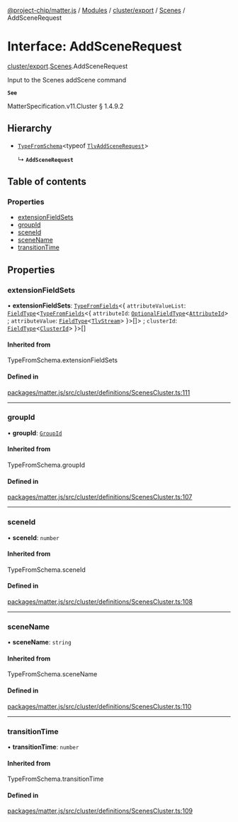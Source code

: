 [@project-chip/matter.js](../README.md) / [Modules](../modules.md) / [cluster/export](../modules/cluster_export.md) / [Scenes](../modules/cluster_export.Scenes.md) / AddSceneRequest

# Interface: AddSceneRequest

[cluster/export](../modules/cluster_export.md).[Scenes](../modules/cluster_export.Scenes.md).AddSceneRequest

Input to the Scenes addScene command

**`See`**

MatterSpecification.v11.Cluster § 1.4.9.2

## Hierarchy

- [`TypeFromSchema`](../modules/tlv_export.md#typefromschema)\<typeof [`TlvAddSceneRequest`](../modules/cluster_export.Scenes.md#tlvaddscenerequest)\>

  ↳ **`AddSceneRequest`**

## Table of contents

### Properties

- [extensionFieldSets](cluster_export.Scenes.AddSceneRequest.md#extensionfieldsets)
- [groupId](cluster_export.Scenes.AddSceneRequest.md#groupid)
- [sceneId](cluster_export.Scenes.AddSceneRequest.md#sceneid)
- [sceneName](cluster_export.Scenes.AddSceneRequest.md#scenename)
- [transitionTime](cluster_export.Scenes.AddSceneRequest.md#transitiontime)

## Properties

### extensionFieldSets

• **extensionFieldSets**: [`TypeFromFields`](../modules/tlv_export.md#typefromfields)\<\{ `attributeValueList`: [`FieldType`](tlv_export.FieldType.md)\<[`TypeFromFields`](../modules/tlv_export.md#typefromfields)\<\{ `attributeId`: [`OptionalFieldType`](tlv_export.OptionalFieldType.md)\<[`AttributeId`](../modules/datatype_export.md#attributeid)\> ; `attributeValue`: [`FieldType`](tlv_export.FieldType.md)\<[`TlvStream`](../modules/tlv_export.md#tlvstream)\>  }\>[]\> ; `clusterId`: [`FieldType`](tlv_export.FieldType.md)\<[`ClusterId`](../modules/datatype_export.md#clusterid)\>  }\>[]

#### Inherited from

TypeFromSchema.extensionFieldSets

#### Defined in

[packages/matter.js/src/cluster/definitions/ScenesCluster.ts:111](https://github.com/project-chip/matter.js/blob/5f71eedebdb9fa54338bde320c311bb359b7455d/packages/matter.js/src/cluster/definitions/ScenesCluster.ts#L111)

___

### groupId

• **groupId**: [`GroupId`](../modules/datatype_export.md#groupid)

#### Inherited from

TypeFromSchema.groupId

#### Defined in

[packages/matter.js/src/cluster/definitions/ScenesCluster.ts:107](https://github.com/project-chip/matter.js/blob/5f71eedebdb9fa54338bde320c311bb359b7455d/packages/matter.js/src/cluster/definitions/ScenesCluster.ts#L107)

___

### sceneId

• **sceneId**: `number`

#### Inherited from

TypeFromSchema.sceneId

#### Defined in

[packages/matter.js/src/cluster/definitions/ScenesCluster.ts:108](https://github.com/project-chip/matter.js/blob/5f71eedebdb9fa54338bde320c311bb359b7455d/packages/matter.js/src/cluster/definitions/ScenesCluster.ts#L108)

___

### sceneName

• **sceneName**: `string`

#### Inherited from

TypeFromSchema.sceneName

#### Defined in

[packages/matter.js/src/cluster/definitions/ScenesCluster.ts:110](https://github.com/project-chip/matter.js/blob/5f71eedebdb9fa54338bde320c311bb359b7455d/packages/matter.js/src/cluster/definitions/ScenesCluster.ts#L110)

___

### transitionTime

• **transitionTime**: `number`

#### Inherited from

TypeFromSchema.transitionTime

#### Defined in

[packages/matter.js/src/cluster/definitions/ScenesCluster.ts:109](https://github.com/project-chip/matter.js/blob/5f71eedebdb9fa54338bde320c311bb359b7455d/packages/matter.js/src/cluster/definitions/ScenesCluster.ts#L109)
